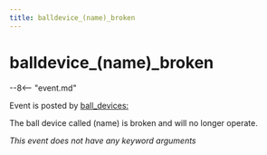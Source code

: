 ```yaml
---
title: balldevice_(name)_broken
---
```


# balldevice_(name)\_broken


--8<-- "event.md"

Event is posted by [ball_devices:](../config/ball_devices.md)

The ball device called (name) is broken and will no longer operate.

*This event does not have any keyword arguments*
